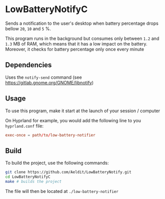 # LowBatteryNotifyC

Sends a notification to the user's desktop when battery percentage drops bellow `20`, `10` and `5` %.

This program runs in the background but consumes only between `1.2` and
`1.3` MB of RAM,
which means that it has a low impact on the battery. Moreover, it checks for battery percentage only once every minute

## Dependencies
Uses the `notify-send` command (see https://gitlab.gnome.org/GNOME/libnotify)

## Usage

To use this program, make it start at the launch of your session / computer

On Hyprland for example, you would add the following line to you `hyprland.conf` file:

```conf
exec-once = path/to/low-battery-notifier
```

## Build

To build the project, use the following commands:

```sh
git clone https://github.com/Aeldit/LowBatteryNotify.git
cd LowBatteryNotifyC
make # builds the project
```

The file will then be located at `./low-battery-notifier`

